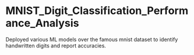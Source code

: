 # MNIST_Digit_Classification_Performance_Analysis
Deployed various ML models over the famous mnist dataset to identify handwritten digits and report accuracies.
